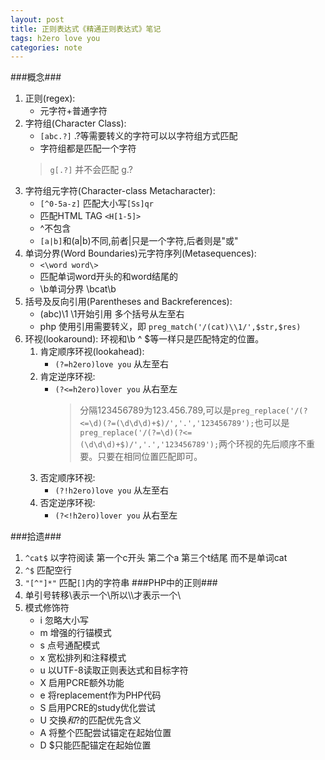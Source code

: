 ```yaml
---
layout: post
title: 正则表达式《精通正则表达式》笔记
tags: h2ero love you
categories: note
---
```


###概念###

1. 正则(regex):
	+ 元字符+普通字符
2. 字符组(Character Class):
	+ `[abc.?]`     .?等需要转义的字符可以以字符组方式匹配
    + 字符组都是匹配一个字符 
	>`g[.?]` 并不会匹配 g.?
3. 字符组元字符(Character-class Metacharacter):
	+ `[^0-5a-z]`  匹配大小写`[Ss]qr`
    + 匹配HTML TAG `<H[1-5]>`
    + ^不包含
    + `[a|b]`和(a|b)不同,前者|只是一个字符,后者则是"或"
4. 单词分界(Word Boundaries)元字符序列(Metasequences):
    + `<\word word\>`
    + 匹配单词word开头的和word结尾的
    + \b单词分界 \bcat\b
5. 括号及反向引用(Parentheses and Backreferences):
	+ (abc)\1       \1开始引用 多个括号从左至右
   	+ php 使用引用需要转义，即 `preg_match('/(cat)\\1/',$str,$res)`
6. 环视(lookaround):
    环视和\b ^ $等一样只是匹配特定的位置。
    1. 肯定顺序环视(lookahead): 
		+ `(?=h2ero)love you`     从左至右
    2. 肯定逆序环视:
    	+ `(?<=h2ero)lover you`   从右至左
	       >分隔123456789为123.456.789,可以是`preg_replace('/(?<=\d)(?=(\d\d\d)+$)/','.','123456789');`也可以是`preg_replace('/(?=\d)(?<=(\d\d\d)+$)/','.','123456789');`两个环视的先后顺序不重要。只要在相同位置匹配即可。
	3. 否定顺序环视:
		+ `(?!h2ero)love you`     从左至右
	4. 否定逆序环视:
		+ `(?<!h2ero)lover you`   从右至左

	
###拾遗###
1. `^cat$`       以字符阅读 第一个c开头 第二个a 第三个t结尾 而不是单词cat
2. `^$`          匹配空行
3. `"[^"]*"`   匹配`[]`内的字符串
###PHP中的正则###
1. 单引号转移\\表示一个\所以\\\\才表示一个\
2. 模式修饰符
	+ i 忽略大小写
	+ m 增强的行锚模式
	+ s 点号通配模式
	+ x 宽松排列和注释模式
	+ u 以UTF-8读取正则表达式和目标字符
	+ X 启用PCRE额外功能
	+ e 将replacement作为PHP代码
	+ S 启用PCRE的study优化尝试
	+ U 交换*和*?的匹配优先含义
	+ A 将整个匹配尝试锚定在起始位置
	+ D $只能匹配锚定在起始位置

